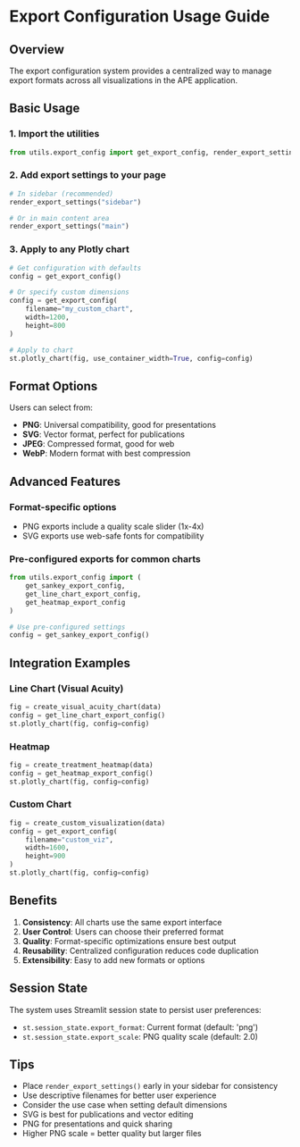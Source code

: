 # Export Configuration Usage Guide

## Overview
The export configuration system provides a centralized way to manage export formats across all visualizations in the APE application.

## Basic Usage

### 1. Import the utilities
```python
from utils.export_config import get_export_config, render_export_settings
```

### 2. Add export settings to your page
```python
# In sidebar (recommended)
render_export_settings("sidebar")

# Or in main content area
render_export_settings("main")
```

### 3. Apply to any Plotly chart
```python
# Get configuration with defaults
config = get_export_config()

# Or specify custom dimensions
config = get_export_config(
    filename="my_custom_chart",
    width=1200,
    height=800
)

# Apply to chart
st.plotly_chart(fig, use_container_width=True, config=config)
```

## Format Options

Users can select from:
- **PNG**: Universal compatibility, good for presentations
- **SVG**: Vector format, perfect for publications
- **JPEG**: Compressed format, good for web
- **WebP**: Modern format with best compression

## Advanced Features

### Format-specific options
- PNG exports include a quality scale slider (1x-4x)
- SVG exports use web-safe fonts for compatibility

### Pre-configured exports for common charts
```python
from utils.export_config import (
    get_sankey_export_config,
    get_line_chart_export_config,
    get_heatmap_export_config
)

# Use pre-configured settings
config = get_sankey_export_config()
```

## Integration Examples

### Line Chart (Visual Acuity)
```python
fig = create_visual_acuity_chart(data)
config = get_line_chart_export_config()
st.plotly_chart(fig, config=config)
```

### Heatmap
```python
fig = create_treatment_heatmap(data)
config = get_heatmap_export_config()
st.plotly_chart(fig, config=config)
```

### Custom Chart
```python
fig = create_custom_visualization(data)
config = get_export_config(
    filename="custom_viz",
    width=1600,
    height=900
)
st.plotly_chart(fig, config=config)
```

## Benefits

1. **Consistency**: All charts use the same export interface
2. **User Control**: Users can choose their preferred format
3. **Quality**: Format-specific optimizations ensure best output
4. **Reusability**: Centralized configuration reduces code duplication
5. **Extensibility**: Easy to add new formats or options

## Session State

The system uses Streamlit session state to persist user preferences:
- `st.session_state.export_format`: Current format (default: 'png')
- `st.session_state.export_scale`: PNG quality scale (default: 2.0)

## Tips

- Place `render_export_settings()` early in your sidebar for consistency
- Use descriptive filenames for better user experience
- Consider the use case when setting default dimensions
- SVG is best for publications and vector editing
- PNG for presentations and quick sharing
- Higher PNG scale = better quality but larger files